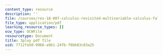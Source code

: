 ```yaml
---
content_type: resource
description: ''
file: /courses/res-18-007-calculus-revisited-multivariable-calculus-fall-2011/7712fa509966a9b124fbf8bb83c03a25_NxbJzEMCU.pdf
file_type: application/pdf
learning_resource_types: []
ocw_type: OCWFile
resourcetype: Document
title: 3play pdf file
uid: 7712fa50-9966-a9b1-24fb-f8bb83c03a25
---
```

